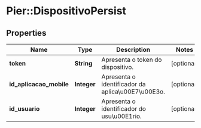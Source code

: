# Pier::DispositivoPersist

## Properties
Name | Type | Description | Notes
------------ | ------------- | ------------- | -------------
**token** | **String** | Apresenta o token do dispositivo. | [optional] 
**id_aplicacao_mobile** | **Integer** | Apresenta o identificador da aplica\u00E7\u00E3o. | [optional] 
**id_usuario** | **Integer** | Apresenta o identificador do usu\u00E1rio. | [optional] 


